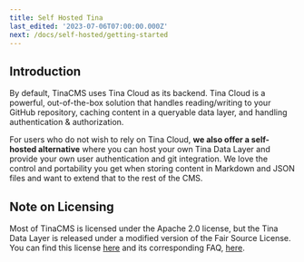 ```yaml
---
title: Self Hosted Tina
last_edited: '2023-07-06T07:00:00.000Z'
next: /docs/self-hosted/getting-started
---
```


## Introduction

By default, TinaCMS uses Tina Cloud as its backend. Tina Cloud is a powerful, out-of-the-box solution that handles reading/writing to your GitHub repository, caching content in a queryable data layer, and handling authentication & authorization.

For users who do not wish to rely on Tina Cloud, **we also offer a self-hosted alternative** where you can host your own Tina Data Layer and provide your own user authentication and git integration. We love the control and portability you get when storing content in Markdown and JSON files and want to extend that to the rest of the CMS.

## Note on Licensing

Most of TinaCMS is licensed under the Apache 2.0 license, but the Tina Data Layer is released under a modified version of the Fair Source License. You can find this license [here](https://github.com/tinacms/tinacms/blob/main/packages/@tinacms/datalayer/LICENSE) and its corresponding FAQ, [here](https://github.com/tinacms/tinacms/blob/main/packages/@tinacms/datalayer/LICENSE-FAQ.md).
